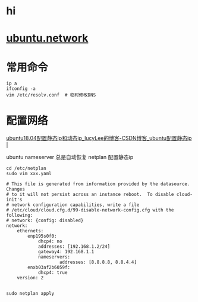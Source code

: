 # hi
# [ubuntu.network](home.md)

# 常用命令
```
ip a
ifconfig -a
vim /etc/resolv.conf  # 临时修改DNS
```

# 配置网络

<a href="https://blog.csdn.net/u014454538/article/details/88646689" target="_blank">ubuntu18.04配置静态ip和动态ip_lucyLee的博客-CSDN博客_ubuntu配置静态ip</a>  |  <br>  

ubuntu nameserver 总是自动恢复
netplan 配置静态ip

```
cd /etc/netplan
sudo vim xxx.yaml
```

```
# This file is generated from information provided by the datasource.  Changes
# to it will not persist across an instance reboot.  To disable cloud-init's
# network configuration capabilities, write a file
# /etc/cloud/cloud.cfg.d/99-disable-network-config.cfg with the following:
# network: {config: disabled}
network:
    ethernets:
        enp195s0f0:
            dhcp4: no
            addresses: [192.168.1.2/24]
            gateway4: 192.168.1.1
            nameservers:
                    addresses: [8.8.8.8, 8.8.4.4]
        enxb03af2b6059f:
            dhcp4: true
    version: 2
  
```

```
sudo netplan apply
```
